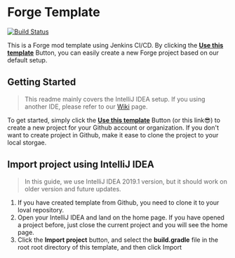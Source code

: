 # Forge Template
[![Build Status](http://galaxy.nctu.me:8080/buildStatus/icon?job=Examples%2FForge%2Fmaster)](http://galaxy.nctu.me:8080/job/Examples/job/Forge/job/master/)

This is a Forge mod template using Jenkins CI/CD. By clicking the [**Use this template**](https://github.com/jenkins-example/Forge/generate) Button,
 you can easily create a new Forge project based on our default setup.
 
## Getting Started
> This readme mainly covers the IntelliJ IDEA setup.
> If you using another IDE, please refer to our [Wiki](https://github.com/jenkins-example/Forge/wiki) page.
 
To get started, simply click the [**Use this template**](https://github.com/jenkins-example/Forge/generate) Button (or this link:sunglasses:) to create a new project for your Github account or organization.
If you don't want to create project in Github, make it ease to clone the project to your local storgae.
 
## Import project using IntelliJ IDEA
> In this guide, we use IntelliJ IDEA 2019.1 version, but it should work on older version and future updates.
 
1. If you have created template from Github, you need to clone it to your loval repository.
2. Open your IntelliJ IDEA and land on the home page. If you have opened a project before, just close the current project and you will see the home page.
3. Click the **Import project** button, and select the **build.gradle** file in the root root directory of this template, and then click Import
